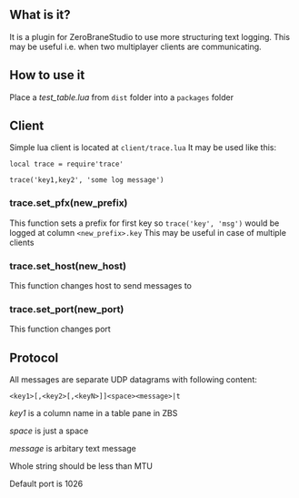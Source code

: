 ## What is it?

It is a plugin for ZeroBraneStudio to use more structuring text logging.
This may be useful i.e. when two multiplayer clients are communicating.

## How to use it

Place a *test_table.lua* from `dist` folder into a `packages` folder

## Client

Simple lua client is located at `client/trace.lua`
It may be used like this:
```
local trace = require'trace'

trace('key1,key2', 'some log message')
```

### trace.set_pfx(new_prefix)

This function sets a prefix for first key so 
`trace('key', 'msg')` would be logged at column `<new_prefix>.key`
This may be useful in case of multiple clients

### trace.set_host(new_host)

This function changes host to send messages to

### trace.set_port(new_port)

This function changes port

## Protocol

All messages are separate UDP datagrams with following content:

`<key1>[,<key2>[,<keyN>]]<space><message>|t`

*key1* is a column name in a table pane in ZBS

*space* is just a space

*message* is arbitary text message

Whole string should be less than MTU

Default port is 1026
